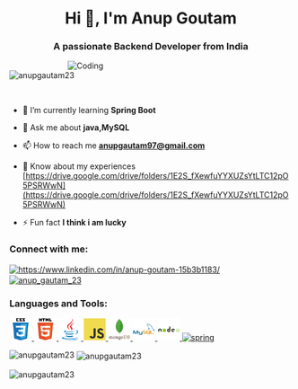 <h1 align="center">Hi 👋, I'm Anup Goutam</h1>
<h3 align="center">A passionate Backend Developer from India</h3>
<img align="right" alt="Coding" width="400" src="https://www.freepik.com/premium-vector/programmer-semi-flat-color-vector-character-student-figure-sitting-person-white-man-computer-desk-coding-isolated-modern-cartoon-style-illustration-graphic-design-animation_19269196.htm">


<p align="left"> <img src="https://komarev.com/ghpvc/?username=anupgautam23&label=Profile%20views&color=0e75b6&style=flat" alt="anupgautam23" /> </p>

<p align="left"> <a href="https://twitter.com/" target="blank"><img src="https://img.shields.io/twitter/follow/?logo=twitter&style=for-the-badge" alt="" /></a> </p>

- 🌱 I’m currently learning **Spring Boot**

- 💬 Ask me about **java,MySQL**

- 📫 How to reach me **anupgautam97@gmail.com**

- 📄 Know about my experiences [https://drive.google.com/drive/folders/1E2S_fXewfuYYXUZsYtLTC12pO5PSRWwN](https://drive.google.com/drive/folders/1E2S_fXewfuYYXUZsYtLTC12pO5PSRWwN)

- ⚡ Fun fact **I think i am lucky**

<h3 align="left">Connect with me:</h3>
<p align="left">
<a href="https://linkedin.com/in/https://www.linkedin.com/in/anup-goutam-15b3b1183/" target="blank"><img align="center" src="https://raw.githubusercontent.com/rahuldkjain/github-profile-readme-generator/master/src/images/icons/Social/linked-in-alt.svg" alt="https://www.linkedin.com/in/anup-goutam-15b3b1183/" height="30" width="40" /></a>
<a href="https://instagram.com/anup_gautam_23" target="blank"><img align="center" src="https://raw.githubusercontent.com/rahuldkjain/github-profile-readme-generator/master/src/images/icons/Social/instagram.svg" alt="anup_gautam_23" height="30" width="40" /></a>
</p>

<h3 align="left">Languages and Tools:</h3>
<p align="left"> <a href="https://www.w3schools.com/css/" target="_blank" rel="noreferrer"> <img src="https://raw.githubusercontent.com/devicons/devicon/master/icons/css3/css3-original-wordmark.svg" alt="css3" width="40" height="40"/> </a> <a href="https://www.w3.org/html/" target="_blank" rel="noreferrer"> <img src="https://raw.githubusercontent.com/devicons/devicon/master/icons/html5/html5-original-wordmark.svg" alt="html5" width="40" height="40"/> </a> <a href="https://www.java.com" target="_blank" rel="noreferrer"> <img src="https://raw.githubusercontent.com/devicons/devicon/master/icons/java/java-original.svg" alt="java" width="40" height="40"/> </a> <a href="https://developer.mozilla.org/en-US/docs/Web/JavaScript" target="_blank" rel="noreferrer"> <img src="https://raw.githubusercontent.com/devicons/devicon/master/icons/javascript/javascript-original.svg" alt="javascript" width="40" height="40"/> </a> <a href="https://www.mongodb.com/" target="_blank" rel="noreferrer"> <img src="https://raw.githubusercontent.com/devicons/devicon/master/icons/mongodb/mongodb-original-wordmark.svg" alt="mongodb" width="40" height="40"/> </a> <a href="https://www.mysql.com/" target="_blank" rel="noreferrer"> <img src="https://raw.githubusercontent.com/devicons/devicon/master/icons/mysql/mysql-original-wordmark.svg" alt="mysql" width="40" height="40"/> </a> <a href="https://nodejs.org" target="_blank" rel="noreferrer"> <img src="https://raw.githubusercontent.com/devicons/devicon/master/icons/nodejs/nodejs-original-wordmark.svg" alt="nodejs" width="40" height="40"/> </a> <a href="https://spring.io/" target="_blank" rel="noreferrer"> <img src="https://www.vectorlogo.zone/logos/springio/springio-icon.svg" alt="spring" width="40" height="40"/> </a> </p>

<p><img align="left" src="https://github-readme-stats.vercel.app/api/top-langs?username=anupgautam23&show_icons=true&locale=en&layout=compact" alt="anupgautam23" /></p>

<p>&nbsp;<img align="center" src="https://github-readme-stats.vercel.app/api?username=anupgautam23&show_icons=true&locale=en" alt="anupgautam23" /></p>

<p><img align="center" src="https://github-readme-streak-stats.herokuapp.com/?user=anupgautam23&" alt="anupgautam23" /></p>
